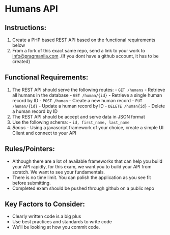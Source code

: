 # Humans API

## Instructions:

  1. Create a PHP based REST API based on the functional requirements below
  2. From a fork of this exact same repo, send a link to your work to info@pragmanila.com .(If you dont have a github account, it has to be created)

## Functional Requirements:
  1. The REST API should serve the following routes:
    - `GET /humans` - Retrieve all humans in the database
    - `GET /human/{id}` - Retrieve a single human record by ID
    - `POST /human` - Create a new human record
    - `PUT /human/{id}` - Update a human record by ID
    - `DELETE /human{id}` - Delete a human record by ID
  2. The REST API should be accept and serve data in JSON format
  3. Use the following schema:
    - `id, first_name, last_name`
  4. *Bonus* - Using a javascript framework of your choice, create a simple UI Client and connect to your API

## Rules/Pointers:
  - Although there are a lot of available frameworks that can help you build your API rapidly, for this exam, we want you to build your API from scratch. We want to see your fundamentals.
  - There is no time limit. You can polish the application as you see fit before submitting.
  - Completed exam should be pushed through github on a public repo
  
## Key Factors to Consider:
  - Clearly written code is a big plus
  - Use best practices and standards to write code
  - We'll be looking at how you commit code.
